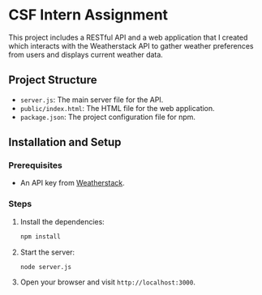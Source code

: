 # CSF Intern Assignment

This project includes a RESTful API and a web application that I created which interacts with the Weatherstack API to gather weather preferences from users and displays current weather data.

## Project Structure

- `server.js`: The main server file for the API.
- `public/index.html`: The HTML file for the web application.
- `package.json`: The project configuration file for npm.

## Installation and Setup

### Prerequisites
- An API key from [Weatherstack](https://weatherstack.com/).

### Steps

1. Install the dependencies:
    ```sh
    npm install
    ```


2. Start the server:
    ```sh
    node server.js
    ```

3. Open your browser and visit `http://localhost:3000`.
